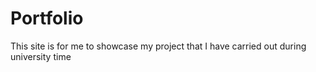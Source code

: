 # Portfolio
This site is for me to showcase my project that I have carried out during university time
